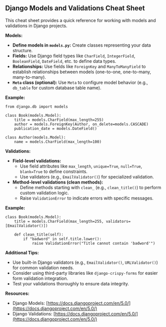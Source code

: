 ## Django Models and Validations Cheat Sheet

This cheat sheet provides a quick reference for working with models and validations in Django projects.

**Models:**

* **Define models in `models.py`:** Create classes representing your data structure.
* **Fields:** Use Django field types like `CharField`, `IntegerField`, `BooleanField`, `DateField`, etc. to define data types.
* **Relationships:** Use fields like `ForeignKey` and `ManyToManyField` to establish relationships between models (one-to-one, one-to-many, many-to-many).
* **`Meta` class (optional):** Use `Meta` to configure model behavior (e.g., `db_table` for custom database table name).

**Example:**

```
from django.db import models

class Book(models.Model):
    title = models.CharField(max_length=255)
    author = models.ForeignKey(Author, on_delete=models.CASCADE)
    publication_date = models.DateField()

class Author(models.Model):
    name = models.CharField(max_length=100)
```

**Validations:**

* **Field-level validations:**
   - Use field attributes like `max_length`, `unique=True`, `null=True`, `blank=True` to define constraints.
   - Use validators (e.g., `EmailValidator()`) for specialized validation.
* **Method-level validations (clean methods):**
   - Define methods starting with `clean_` (e.g., `clean_title()`) to perform custom validation logic.
   - Raise `ValidationError` to indicate errors with specific messages.

**Example:**

```
class Book(models.Model):
    title = models.CharField(max_length=255, validators=[EmailValidator()])

    def clean_title(self):
        if "badword" in self.title.lower():
            raise ValidationError("Title cannot contain 'badword'")
```

**Additional Tips:**

* Use built-in Django validators (e.g., `EmailValidator()`, `URLValidator()`) for common validation needs.
* Consider using third-party libraries like `django-crispy-forms` for easier form validation integration.
* Test your validations thoroughly to ensure data integrity.

**Resources:**

* Django Models: [https://docs.djangoproject.com/en/5.0/](https://docs.djangoproject.com/en/5.0/)
* Django Validations: [https://docs.djangoproject.com/en/5.0/](https://docs.djangoproject.com/en/5.0/)
